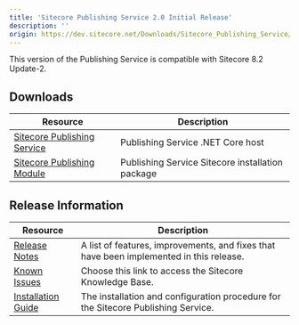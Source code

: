 ```yaml
---
title: 'Sitecore Publishing Service 2.0 Initial Release'
description: ''
origin: https://dev.sitecore.net/Downloads/Sitecore_Publishing_Service/20/Sitecore_Publishing_Service_20_Initial_Release.aspx
---
```


This version of the Publishing Service is compatible with Sitecore 8.2 Update-2.

## Downloads

| Resource                                                                                                                                                                                                                                   | Description                                      |
| ------------------------------------------------------------------------------------------------------------------------------------------------------------------------------------------------------------------------------------------ | ------------------------------------------------ |
| [Sitecore Publishing Service](https://scdp.blob.core.windows.net/downloads/Sitecore%20Publishing%20Service/20/Sitecore%20Publishing%20Service%2020%20Initial%20Release/Secure/Sitecore%20Publishing%20Service%202.0.0%20rev.%20170130.zip) | Publishing Service .NET Core host                |
| [Sitecore Publishing Module](https://scdp.blob.core.windows.net/downloads/Sitecore%20Publishing%20Service/20/Sitecore%20Publishing%20Service%2020%20Initial%20Release/Secure/Sitecore%20Publishing%20Module%202.0.0%20rev.%20170130.zip)   | Publishing Service Sitecore installation package |

## Release Information

| Resource                                                                                                                                                                                                                              | Description                                                                             |
| ------------------------------------------------------------------------------------------------------------------------------------------------------------------------------------------------------------------------------------- | --------------------------------------------------------------------------------------- |
| [Release Notes](/downloads/Sitecore_Publishing_Service/20/Sitecore_Publishing_Service_20_Initial_Release/Release_Notes)                                                                                                               | A list of features, improvements, and fixes that have been implemented in this release. |
| [Known Issues](https://kb.sitecore.net/articles/431510)                                                                                                                                                                               | Choose this link to access the Sitecore Knowledge Base.                                 |
| [Installation Guide](https://scdp.blob.core.windows.net/downloads/Sitecore%20Publishing%20Service/20/Sitecore%20Publishing%20Service%2020%20Initial%20Release/Secure/Publishing-Service-Installation-and-Configuration-Guide-2.0.pdf) | The installation and configuration procedure for the Sitecore Publishing Service.       |
